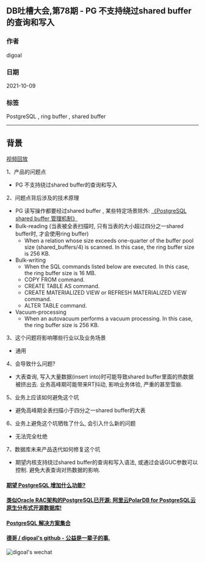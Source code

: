 ## DB吐槽大会,第78期 - PG 不支持绕过shared buffer的查询和写入  
  
### 作者  
digoal  
  
### 日期  
2021-10-09  
  
### 标签  
PostgreSQL , ring buffer , shared buffer   
  
----  
  
## 背景  
[视频回放]()  
  
1、产品的问题点  
- PG 不支持绕过shared buffer的查询和写入  
  
2、问题点背后涉及的技术原理  
- PG 读写操作都要经过shared buffer , 某些特定场景除外: [《PostgreSQL shared buffer 管理机制》](../202104/20210421_01.md)    
- Bulk-reading  (当表被全表扫描时, 只有当表的大小超过四分之一shared buffer时, 才会使用ring buffer)  
    - When a relation whose size exceeds one-quarter of the buffer pool size (shared_buffers/4) is scanned. In this case, the ring buffer size is 256 KB.    
- Bulk-writing    
    - When the SQL commands listed below are executed. In this case, the ring buffer size is 16 MB.    
    - COPY FROM command.    
    - CREATE TABLE AS command.    
    - CREATE MATERIALIZED VIEW or REFRESH MATERIALIZED VIEW command.    
    - ALTER TABLE command.    
- Vacuum-processing    
    - When an autovacuum performs a vacuum processing. In this case, the ring buffer size is 256 KB.    
  
3、这个问题将影响哪些行业以及业务场景  
- 通用  
  
4、会导致什么问题?  
- 大表查询, 写入大量数据(insert into)时可能导致shared buffer里面的热数据被挤出去. 业务高峰期可能带来RT抖动, 影响业务体验, 严重的甚至雪崩.    
  
5、业务上应该如何避免这个坑  
- 避免高峰期全表扫描小于四分之一shared buffer的大表  
  
6、业务上避免这个坑牺牲了什么, 会引入什么新的问题  
- 无法完全杜绝  
  
7、数据库未来产品迭代如何修复这个坑  
- 期望内核支持绕过shared buffer的查询和写入语法, 或通过会话GUC参数可以控制. 避免大表查询对热数据的影响.    
  
  
  
  
#### [期望 PostgreSQL 增加什么功能?](https://github.com/digoal/blog/issues/76 "269ac3d1c492e938c0191101c7238216")
  
  
#### [类似Oracle RAC架构的PostgreSQL已开源: 阿里云PolarDB for PostgreSQL云原生分布式开源数据库!](https://github.com/alibaba/PolarDB-for-PostgreSQL "57258f76c37864c6e6d23383d05714ea")
  
  
#### [PostgreSQL 解决方案集合](https://yq.aliyun.com/topic/118 "40cff096e9ed7122c512b35d8561d9c8")
  
  
#### [德哥 / digoal's github - 公益是一辈子的事.](https://github.com/digoal/blog/blob/master/README.md "22709685feb7cab07d30f30387f0a9ae")
  
  
![digoal's wechat](../pic/digoal_weixin.jpg "f7ad92eeba24523fd47a6e1a0e691b59")
  
